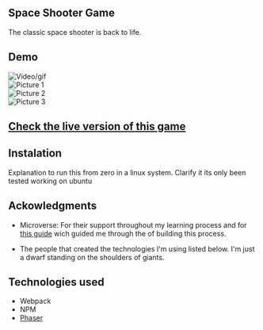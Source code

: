 ## Space Shooter Game

The classic space shooter is back to life.

## Demo
![Video/gif]() <br>
![Picture 1]() <br>
![Picture 2]() <br>
![Picture 3]() 

## [Check the live version of this game](https://ivanderlich-space-shooter.surge.sh)

## Instalation

  Explanation to run this from zero in a linux system. Clarify it its only been tested working on ubuntu

## Ackowledgments

  - Microverse: For their support throughout my learning process and for [this guide](https://www.notion.so/Shooter-game-203e819041c7486bb36f9e65faecba27) wich guided me through the of building this process.
  
  - The people that created the technologies I'm using listed below. I'm just a dwarf standing on the shoulders of giants.    

## Technologies used

  - Webpack
  - NPM  
  - [Phaser](https://phaser.io/)